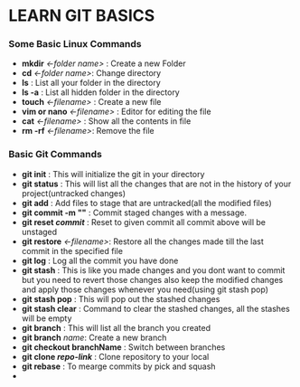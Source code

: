# LEARN GIT BASICS

### Some Basic Linux Commands

- **mkdir** _<-folder name>_ : Create a new Folder
- **cd** _<-folder name>_: Change directory
- **ls** : List all your folder in the directory
- **ls -a** : List all hidden folder in the directory
- **touch** _<-filename>_ : Create a new file
- **vim or nano** _<-filename>_ : Editor for editing the file
- **cat** _<-filename>_ : Show all the contents in file
- **rm -rf** _<-filename>_: Remove the file

### Basic Git Commands

- **git init** : This will initialize the git in your directory
- **git status** : This will list all the changes that are not in the history of your project(untracked changes)
- **git add** : Add files to stage that are untracked(all the modified files)
- **git commit -m ""** : Commit staged changes with a message.
- **git reset _commit_** : Reset to given commit all commit above will be unstaged
- **git restore** _<-filename>_: Restore all the changes made till the last commit in the specified file
- **git log** : Log all the commit you have done
- **git stash** : This is like you made changes and you dont want to commit but you need to revert those changes also keep the modified changes and apply those changes whenever you need(using git stash pop)
- **git stash pop** : This will pop out the stashed changes
- **git stash clear** : Command to clear the stashed changes, all the stashes will be empty
- **git branch** : This will list all the branch you created
- **git branch** _name_: Create a new branch
- **git checkout branchName** : Switch between branches
- **git clone _repo-link_** : Clone repository to your local
- **git rebase** : To mearge commits by pick and squash
-
